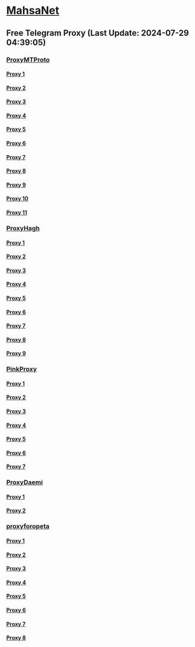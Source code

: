 
# [MahsaNet](https://t.me/mahsa_net)
## Free Telegram Proxy (Last Update: 2024-07-29 04:39:05)
### [ProxyMTProto](https://t.me/ProxyMTProto)
#### [Proxy 1](tg://proxy?server=bechasb.hezarsh-mashal0.co.uk.kjhasdkjhkjad-jskjj.co.uk.hkasfgkafh-ijhsd.co.uk.hewiufhkouhqawf-ihjd.co.uk.kjgjhghsdgsgtrdkg-ksdj.co.uk.tgffdsxgjakh-ijhsd.co.uk.&port=7443&secret=FgMBAgABAAH8AwOG4kw63QBQ)
#### [Proxy 2](tg://proxy?server=bullish.hezarsh-mashal0.co.uk.hewiufhkouhqawf-ihjd.co.uk.kjgjhghsdgsgtrdkg-ksdj.co.uk.tgffdsxgjakh-ijhsd.co.uk.uiefiuhkvfskjds-ksdj.co.uk.qrwejpawqeddcx-ksdj.co.uk.&port=7443&secret=FgMBAgABAAH8AwOG4kw63QBQ)
#### [Proxy 3](tg://proxy?server=162.55.167.215&port=9090&secret=FgMBAgABAAH8AwOG4kw63QtY2RueWVrdGFuZXQuY29tZmFyYWthdi5jb212YW4ubmFqdmEuY29tAAAAAAAAAAAAAAAAAAAAAAAAAAAAAAAAAAA)
#### [Proxy 4](tg://proxy?server=188.245.85.125&port=9090&secret=FgMBAgABAAH8AwOG4kw63QtY2RueWVrdGFuZXQuY29tZmFyYWthdi5jb212YW4ubmFqdmEuY29tAAAAAAAAAAAAAAAAAAAAAAAAAAAAAAAAAAA)
#### [Proxy 5](tg://proxy?server=cloudflare.com.nokia.com.co.uk.do_yo.want_to.clash_with.this.www.microsoft.com.there_is_no.place_like.localhost.www.bing.com.count_with_me.cyou.net.digikala.com.www.enamad.ir.www.google.com.bmi.again_to_fight.everyone.i_am.the_internet.pooo.one.&port=443&secret=7gAAAAAAAAAAAAAAAAAAAAB0Z2p1Lm9yZw%3D%3D)
#### [Proxy 6](tg://proxy?server=cloudflare.com.nokia.com.co.uk.do_yo.want_to.clash_with.this.www.microsoft.com.there_is_no.place_like.localhost.www.bing.com.count_with_me.cyou.net.digikala.com.www.enamad.ir.www.google.com.bmi.again_to_fight.everyone.i_am.the_internet.ackf9rd.lat.&port=2741&secret=eeRigzNJvXrFGRMCIMJdEAPQ)
#### [Proxy 7](tg://proxy?server=yousefpadganeh.com.seminarproje.ir.vpsfori.ir.zirforoshi.com.bazarekar.org.tiwa-ll.org.iran-side.com.sitsms.ir.khamiravaran-yor.ir.qazviniec.ir.toobabook.ir.gtcard.ir.favanashr.ir.nshokoohi.ir.irshrae.ir.hajicompani.ir.ketabyar.net.villababolsar.website&port=443&secret=3dpBFlW2hP6Hq_WOwiNeKBY%3D)
#### [Proxy 8](tg://proxy?server=kifmif.ir.hr4u.ir.alighaffari.ir.clarasalehi.com.royalbiz.net.d-ali-ranshop.ir.ansarkala.com.sepanola.ir.centeroff.ir.tazming-ostar.ir.kalamed.com.tra.lv.day-ravan.com.m-ashhadsafar.ir.kolok.ir.pakzi.co.mtbartar.com.absalkala.com.titivillatehran.website&port=443&secret=eeda411655b684fe87abf58ec2235e28167765622e62616c652e6972)
#### [Proxy 9](tg://proxy?server=cloudflare.com.nokia.com.co.uk.do_yo.want_to.clash_with.this.www.microsoft.com.there_is_no.place_like.localhost.www.bing.com.count_with_me.cyou.net.digikala.com.www.enamad.ir.www.google.com.bmi.again_to_fight.everyone.i_am.the_internet.ackf8rd.lat.&port=2741&secret=eeRigzNJvXrFGRMCIMJdEAPQ)
#### [Proxy 10](tg://proxy?server=cloudflare.com.nokia.com.co.uk.do_yo.want_to.clash_with.this.www.microsoft.com.there_is_no.place_like.localhost.www.bing.com.count_with_me.cyou.net.digikala.com.www.enamad.ir.www.google.com.bmi.again_to_fight.everyone.i_am.the_inter.shorts-blueberry.one.&port=443&secret=7gAAAAAAAAAAAAAAAAAAAAB0Z2p1Lm9yZw%3D%3D)
#### [Proxy 11](tg://proxy?server=cloudflare.com.nokia.com.co.uk.do_yo.want_to.clash_with.this.www.microsoft.com.there_is_no.place_like.localhost.www.bing.com.count_with_me.cyou.net.digikala.com.www.enamad.ir.www.google.com.bmi.again_to_fight.everyone.i_am.the_internet.ackf1rd.lat.&port=2741&secret=eeRigzNJvXrFGRMCIMJdEAPQ)
### [ProxyHagh](https://t.me/ProxyHagh)
#### [Proxy 1](tg://proxy?server=irancell.org.irancell.irancell_yo.want_to.clash_with.this.microsoft.com.there_is_no.place_nano.localhost.bing.com.count_with_me.cyou.com.now_sudo.rm_rf.ddns.net.we_are_here.again_to_fight.with_everyone.i_am.the_internet.spirancellirancell.dns-mciaa.info.&port=443&secret=ee1603010200010001fc030386e24c3add726161682e6972)
#### [Proxy 2](tg://proxy?server=irancell.org.irancell.irancell_yo.want_to.clash_with.this.microsoft.com.there_is_no.place_nano.localhost.bing.com.count_with_me.cyou.com.now_sudo.rm_rf.ddns.net.we_are_here.again_to_fight.with_everyone.i_am.the_internet.spirancellirancell.dns-mciaa.info.&port=443&secret=ee1603010200010001fc030386e24c3add726161682e6972)
#### [Proxy 3](tg://proxy?server=irancell.org.irancell.irancell_yo.want_to.clash_with.this.microsoft.com.there_is_no.place_nano.localhost.bing.com.count_with_me.cyou.com.now_sudo.rm_rf.ddns.net.we_are_here.again_to_fight.with_everyone.i_am.the_internet.spirancellirancell.dns-mciaa.info.&port=443&secret=ee1603010200010001fc030386e24c3add726161682e6972)
#### [Proxy 4](tg://proxy?server=irancell.org.irancell.irancell_yo.want_to.clash_with.this.microsoft.com.there_is_no.place_nano.localhost.bing.com.count_with_me.cyou.com.now_sudo.rm_rf.ddns.net.we_are_here.again_to_fight.with_everyone.i_am.the_internet.spirancellirancell.dns-mciaa.info.&port=443&secret=ee1603010200010001fc030386e24c3add726161682e6972)
#### [Proxy 5](tg://proxy?server=irancell.org.irancell.irancell_yo.want_to.clash_with.this.microsoft.com.there_is_no.place_nano.localhost.bing.com.count_with_me.cyou.com.now_sudo.rm_rf.ddns.net.we_are_here.again_to_fight.with_everyone.i_am.the_internet.spirancellirancell.dns-mciaa.info.&port=443&secret=ee1603010200010001fc030386e24c3add726161682e6972)
#### [Proxy 6](tg://proxy?server=irancell.org.irancell.irancell_yo.want_to.clash_with.this.microsoft.com.there_is_no.place_nano.localhost.bing.com.count_with_me.cyou.com.now_sudo.rm_rf.ddns.net.we_are_here.again_to_fight.with_everyone.i_am.the_internet.spirancellirancell.dns-mciaa.info.&port=443&secret=ee1603010200010001fc030386e24c3add726161682e6972)
#### [Proxy 7](tg://proxy?server=irancell.org.irancell.irancell_yo.want_to.clash_with.this.microsoft.com.there_is_no.place_nano.localhost.bing.com.count_with_me.cyou.com.now_sudo.rm_rf.ddns.net.we_are_here.again_to_fight.with_everyone.i_am.the_internet.spirancellirancell.dns-mciaa.info.&port=443&secret=ee1603010200010001fc030386e24c3add726161682e6972)
#### [Proxy 8](tg://proxy?server=irancell.org.irancell.irancell_yo.want_to.clash_with.this.microsoft.com.there_is_no.place_nano.localhost.bing.com.count_with_me.cyou.com.now_sudo.rm_rf.ddns.net.we_are_here.again_to_fight.with_everyone.i_am.the_internet.spirancellirancell.dns-mciaa.info.&port=443&secret=ee1603010200010001fc030386e24c3add726161682e6972)
#### [Proxy 9](tg://proxy?server=irancell.org.irancell.irancell_yo.want_to.clash_with.this.microsoft.com.there_is_no.place_nano.localhost.bing.com.count_with_me.cyou.com.now_sudo.rm_rf.ddns.net.we_are_here.again_to_fight.with_everyone.i_am.the_internet.spirancellirancell.dns-mciaa.info.&port=443&secret=ee1603010200010001fc030386e24c3add726161682e6972)
### [PinkProxy](https://t.me/PinkProxy)
#### [Proxy 1](tg://proxy?server=82.153.35.10&port=2&secret=eeRighJJvXrFGRMCIMJdCQ)
#### [Proxy 2](tg://proxy?server=82.153.35.48&port=2&secret=eeRighJJvXrFGRMCIMJdCQ)
#### [Proxy 3](tg://proxy?server=95.216.200.59&port=23&secret=eeRighJJvXrFGRMCIMJdCQ)
#### [Proxy 4](tg://proxy?server=95.216.200.59&port=23&secret=eeRighJJvXrFGRMCIMJdCQ)
#### [Proxy 5](tg://proxy?server=135.181.32.75&port=23&secret=eeRighJJvXrFGRMCIMJdCQ)
#### [Proxy 6](tg://proxy?server=95.216.200.59&port=23&secret=eeRighJJvXrFGRMCIMJdCQ)
#### [Proxy 7](tg://proxy?server=135.181.32.75&port=23&secret=eeRighJJvXrFGRMCIMJdCQ)
### [ProxyDaemi](https://t.me/ProxyDaemi)
#### [Proxy 1](tg://proxy?server=162.55.211.104&port=000000000000000000000000000000000000000000000000000000000000000000000000000007443&secret=FgMBAgABAAH8AwOG4kw63QPQ)
#### [Proxy 2](tg://proxy?server=77.232.37.194&port=44443&secret=eeRighJJvXrFGRMCIMJdCQtY2RueWVrdGFuZXQuY29tZmFyYWthdi5jb212YW4ubmFqdmEuY29tAAAAAAAAAAAAAAAAAAAAAAAAAAAAAAAA)
### [proxyforopeta](https://t.me/proxyforopeta)
#### [Proxy 1](tg://proxy?server=138.206.4-43.ir&port=8443&secret=een9ZIOVcuxEjkyt7TiWmgtY2RueWVrdGFuZXQuY29tZmFyYWthdi5jb212YW4ubmFqdmEuY29tAAAAAAAAAAAAAAAAAAAAAAAAAAAAAAAAAAAAAAAAAAAAAAAAAAAAAAAAAAAAAAAAAAAAAAAAAAAAAAAAAAAAAAAAAAAAAAAAAAAAAAAAA)
#### [Proxy 2](tg://proxy?server=138.206.4-43.ir&port=8443&secret=een9ZIOVcuxEjkyt7TiWmgtY2RueWVrdGFuZXQuY29tZmFyYWthdi5jb212YW4ubmFqdmEuY29tAAAAAAAAAAAAAAAAAAAAAAAAAAAAAAAAAAAAAAAAAAAAAAAAAAAAAAAAAAAAAAAAAAAAAAAAAAAAAAAAAAAAAAAAAAAAAAAAAAAAAAAAA)
#### [Proxy 3](tg://proxy?server=78.46.128.168.i-vasl-qavi-l.ir&port=6447&secret=eeCYASXWRvswmpSld2kh1AtY2RueWVrdGFuZXQuY29tZmFyYWthdi5jb212YW4ubmFqdmEuY29tAAAAAAAAAAAAAAAAAAAAAAAAAAAAAAAAAAAAAAAAAAAAAAAAAAAAAAAAAAAAAAAAAAAAAAAAAAAAAAAAAAAAAAAAAAAAAAAAAAAAAAAAA)
#### [Proxy 4](tg://proxy?server=88.125.205.55.kim-tork-de.ir&port=9362&secret=ee5lrPbFdb1vizx93HEHowtY2RueWVrdGFuZXQuY29tZmFyYWthdi5jb212YW4ubmFqdmEuY29tAAAAAAAAAAAAAAAAAAAAAAAAAAAAAAAAAAAAAAAAAAAAAAAAAAAAAAAAAAAAAAAAAAAAAAAAAAAAAAAAAAAAAAAAAAAAAAAAAAAAAAAAA)
#### [Proxy 5](tg://proxy?server=169.128.158.76.iiiiii.jjjjjjj.llllll.bbbbbbbbbbbb.ir&port=6777&secret=eeRigzNJvXrFGRMCIMJdEAtY2RueWVrdGFuZXQuY29tZmFyYWthdi5jb212YW4ubmFqdmEuY29tAAAAAAAAAAAAAAAAAAAAAAAAAAAAAAAA)
#### [Proxy 6](tg://proxy?server=l.185-26-33-78.ir&port=24443&secret=een9ZIOVcuxEjkyt7TiWmgtY2RueWVrdGFuZXQuY29tZmFyYWthdi5jb212YW4ubmFqdmEuY29tAAAAAAAAAAAAAAAAAAAAAAAAAAAAAAAAAAAAAAAAAAAAAAAAAAAAAAAAAAAAAAAAAAAAAAAAAAAAAAAAAAAAAAAAAAAAAAAAAAAAAAAAA)
#### [Proxy 7](tg://proxy?server=185.207.58.18.wwwaredige.ir&port=44443&secret=eeRighJJvXrFGRMCIMJdCQtY2RueWVrdGFuZXQuY29tZmFyYWthdi5jb212YW4ubmFqdmEuY29tAAAAAAAAAAAAAAAAAAAAAAAAAAAAAAAA)
#### [Proxy 8](tg://proxy?server=cloudflare.com.nokia.com.co.uk.do_yo.want_to.clash_with.this.www.microsoft.com.there_is_no.place_like.localhost.www.bing.com.count_with_me.cyou.net.digikala.com.www.enamad.ir.www.google.com.bmi.again_to_fight.everyone.i_am.the_internet.fordmostango.bar.&port=6550&secret=eeRigzNJvXrFGRMCIMJdEA)

    